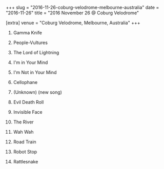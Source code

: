 +++
slug = "2016-11-26-coburg-velodrome-melbourne-australia"
date = "2016-11-26"
title = "2016 November 26 @ Coburg Velodrome"

[extra]
venue = "Coburg Velodrome, Melbourne, Australia"
+++

 1. Gamma Knife

 2. People-Vultures

 3. The Lord of Lightning

 4. I'm in Your Mind

 5. I'm Not in Your Mind

 6. Cellophane

 7. (Unknown)
    (new song)
 8. Evil Death Roll

 9. Invisible Face

10. The River

11. Wah Wah

12. Road Train

13. Robot Stop

14. Rattlesnake


